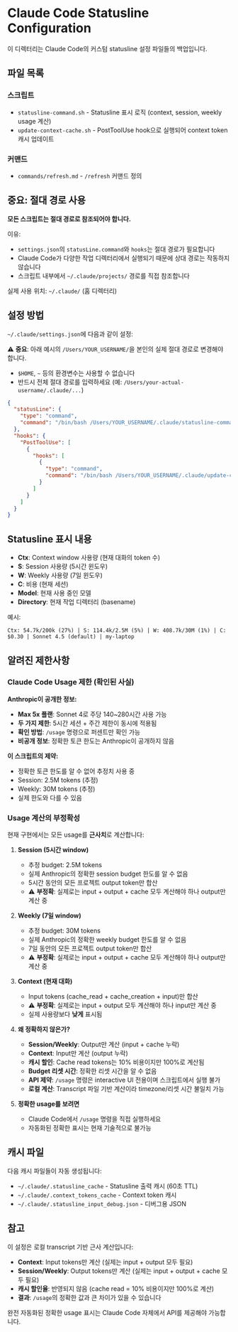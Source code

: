 # Claude Code Statusline Configuration

이 디렉터리는 Claude Code의 커스텀 statusline 설정 파일들의 백업입니다.

## 파일 목록

### 스크립트
- `statusline-command.sh` - Statusline 표시 로직 (context, session, weekly usage 계산)
- `update-context-cache.sh` - PostToolUse hook으로 실행되어 context token 캐시 업데이트

### 커맨드
- `commands/refresh.md` - `/refresh` 커맨드 정의

## 중요: 절대 경로 사용

**모든 스크립트는 절대 경로로 참조되어야 합니다.**

이유:
- `settings.json`의 `statusLine.command`와 `hooks`는 절대 경로가 필요합니다
- Claude Code가 다양한 작업 디렉터리에서 실행되기 때문에 상대 경로는 작동하지 않습니다
- 스크립트 내부에서 `~/.claude/projects/` 경로를 직접 참조합니다

실제 사용 위치: `~/.claude/` (홈 디렉터리)

## 설정 방법

`~/.claude/settings.json`에 다음과 같이 설정:

⚠️ **중요**: 아래 예시의 `/Users/YOUR_USERNAME/`을 본인의 실제 절대 경로로 변경해야 합니다.
- `$HOME`, `~` 등의 환경변수는 사용할 수 없습니다
- 반드시 전체 절대 경로를 입력하세요 (예: `/Users/your-actual-username/.claude/...`)

```json
{
  "statusLine": {
    "type": "command",
    "command": "/bin/bash /Users/YOUR_USERNAME/.claude/statusline-command.sh"
  },
  "hooks": {
    "PostToolUse": [
      {
        "hooks": [
          {
            "type": "command",
            "command": "/bin/bash /Users/YOUR_USERNAME/.claude/update-context-cache.sh"
          }
        ]
      }
    ]
  }
}
```

## Statusline 표시 내용

- **Ctx**: Context window 사용량 (현재 대화의 token 수)
- **S**: Session 사용량 (5시간 윈도우)
- **W**: Weekly 사용량 (7일 윈도우)
- **C**: 비용 (현재 세션)
- **Model**: 현재 사용 중인 모델
- **Directory**: 현재 작업 디렉터리 (basename)

예시:
```
Ctx: 54.7k/200k (27%) | S: 114.4k/2.5M (5%) | W: 408.7k/30M (1%) | C: $0.30 | Sonnet 4.5 (default) | my-laptop
```

## 알려진 제한사항

### Claude Code Usage 제한 (확인된 사실)

**Anthropic이 공개한 정보:**
- **Max 5x 플랜**: Sonnet 4로 주당 140~280시간 사용 가능
- **두 가지 제한**: 5시간 세션 + 주간 제한이 동시에 적용됨
- **확인 방법**: `/usage` 명령으로 퍼센트만 확인 가능
- **비공개 정보**: 정확한 토큰 한도는 Anthropic이 공개하지 않음

**이 스크립트의 제약:**
- 정확한 토큰 한도를 알 수 없어 추정치 사용 중
- Session: 2.5M tokens (추정)
- Weekly: 30M tokens (추정)
- 실제 한도와 다를 수 있음

### Usage 계산의 부정확성

현재 구현에서는 모든 usage를 **근사치**로 계산합니다:

1. **Session (5시간 window)**
   - 추정 budget: 2.5M tokens
   - 실제 Anthropic의 정확한 session budget 한도를 알 수 없음
   - 5시간 동안의 모든 프로젝트 output token만 합산
   - ⚠️ **부정확**: 실제로는 input + output + cache 모두 계산해야 하나 output만 계산 중

2. **Weekly (7일 window)**
   - 추정 budget: 30M tokens
   - 실제 Anthropic의 정확한 weekly budget 한도를 알 수 없음
   - 7일 동안의 모든 프로젝트 output token만 합산
   - ⚠️ **부정확**: 실제로는 input + output + cache 모두 계산해야 하나 output만 계산 중

3. **Context (현재 대화)**
   - Input tokens (cache_read + cache_creation + input)만 합산
   - ⚠️ **부정확**: 실제로는 input + output 모두 계산해야 하나 input만 계산 중
   - 실제 사용량보다 **낮게** 표시됨

4. **왜 정확하지 않은가?**
   - **Session/Weekly**: Output만 계산 (input + cache 누락)
   - **Context**: Input만 계산 (output 누락)
   - **캐시 할인**: Cache read tokens는 10% 비용이지만 100%로 계산됨
   - **Budget 리셋 시간**: 정확한 리셋 시간을 알 수 없음
   - **API 제약**: `/usage` 명령은 interactive UI 전용이며 스크립트에서 실행 불가
   - **로컬 계산**: Transcript 파일 기반 계산이라 timezone/리셋 시간 불일치 가능

5. **정확한 usage를 보려면**
   - Claude Code에서 `/usage` 명령을 직접 실행하세요
   - 자동화된 정확한 표시는 현재 기술적으로 불가능

## 캐시 파일

다음 캐시 파일들이 자동 생성됩니다:
- `~/.claude/.statusline_cache` - Statusline 출력 캐시 (60초 TTL)
- `~/.claude/.context_tokens_cache` - Context token 캐시
- `~/.claude/.statusline_input_debug.json` - 디버그용 JSON

## 참고

이 설정은 로컬 transcript 기반 근사 계산입니다:
- **Context**: Input tokens만 계산 (실제는 input + output 모두 필요)
- **Session/Weekly**: Output tokens만 계산 (실제는 input + output + cache 모두 필요)
- **캐시 할인율**: 반영되지 않음 (cache read = 10% 비용이지만 100%로 계산)
- **결과**: `/usage`의 정확한 값과 큰 차이가 있을 수 있습니다

완전 자동화된 정확한 usage 표시는 Claude Code 자체에서 API를 제공해야 가능합니다.
